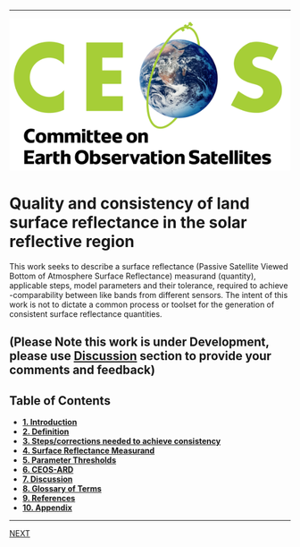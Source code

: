 
***
![](images/CEOS-logo.png)

# **Quality and consistency of land surface reflectance in the solar reflective region**
This work seeks to describe a surface reflectance (Passive Satellite Viewed Bottom of Atmosphere Surface Reflectance) measurand (quantity), applicable steps, model parameters and their tolerance, required to achieve -comparability between like bands from different sensors. The intent of this work is not to dictate a common process or toolset for the generation of consistent surface reflectance quantities. 

## (Please Note this work is under Development, please use [Discussion](https://github.com/ceos-org/surface-reflectance-quality-and-consistency/Discussion) section to provide your comments and feedback)

## Table of Contents
- [**1. Introduction**](Introduction.md)
- [**2. Definition**](Definition.md)
- [**3. Steps/corrections needed to achieve consistency**](Steps.md)
- [**4. Surface Reflectance Measurand**](Measurand.md)
- [**5. Parameter Thresholds**](Parameters.md)
- [**6. CEOS-ARD**](CEOS-ARD.md)
- [**7. Discussion**](Discussion.md)
- [**8. Glossary of Terms**](Glossary.md)
- [**9. References**](References.md)
- [**10. Appendix**](Appendix.md)
***
[NEXT](Introduction.md)
